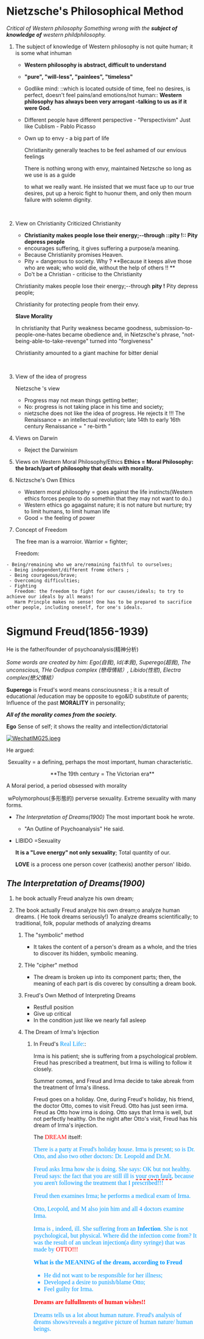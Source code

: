 # Nietzsche's Philosophical Method

 *Critical of Western philosophy Something wrong with the **subject of knowledge of** western phildphilosophy.*

1. The subject of knowledge of Western philosophy is not quite human; it is some what inhuman

   - **Western philosophy is abstract, difficult to understand**

   - **"pure", "will-less", "painlees", "timeless"**

   - Godlike mind:
     ::which is located outside of time, feel no desires, is perfect, doesn't feel pains/and emotions/not human::
     **Western philosophy has always been very arrogant -talking to us as if it were God.**

   - Different people have different perspective - "Perspectivism"
     Just like Cublism - Pablo Picasso

   - Own up to envy - a big part of life 

     Christianity generally teaches to be feel ashamed of our envious feelings 

     There is nothing wrong with envy, maintained Netzsche so long as we use is as a guide

     to what we really want. He insisted that we must face up to our true desires, put up a heroic fight to huonur them, and only then mourn failure with solemn dignity.

     ​

2. View on Christianity
   Criticized Christianity

   - **Christianity makes people lose their energy;--through ::pity !:: Pity depress people**
   - encourages suffering, it gives suffering a purpose/a meaning.
   - Because Christianity promises Heaven.
   - Pity = dangerous to society. Why ?
     **Because it keeps alive those who are weak; who wold die, without the help of others !! **
   - Do't be a Christian - criticise to the Christianity

   Christianity makes people lose their energy;--through **pity !** Pity depress people;

   Christianity for protecting people from their envy.

   **Slave Morality**

   In christianity that Purity weakness became goodness, submission-to-people-one-hates became obedience and, in Nietzsche's phrase, "not-being-able-to-take-revenge" turned into "forgiveness"

   Christianity amounted to a giant machine for bitter denial

   ​

3. View of the idea of progress

   Nietzsche 's view

   - Progress may not mean things getting better;
   - No: progress is not taking place in his time and society;
   - nietzsche does not like the idea of progress. He rejects it !!!
     The Renaissance = an intellectual revolution; late 14th to early 16th century
     Renaissance = " re-birth "

4. Views on Darwin

   - Reject the Darwinism

5. Views on Western Moral Philosophy/Ethics
   **Ethics = Moral Philosophy: the brach/part of philosophy that deals with morality.**

6. Nictzsche's Own Ethics

   - Western moral philosophy  = goes against the life instincts(Western ethics forces people to do somethin that they may not want to do.)
   - Western ethics go agagainst nature; it is not nature but nurture; try to limit humans, to limit human life
   - Good = the feeling of power

7. Concept of Freedom

   The free man is a warroior. Warrior = fighter;

   Freedom:

```
- Being/remaining who we are/remaining faithful to ourselves;
 - Being independent/different frome others ;
 - Being courageous/brave;
 - Overcoming difficulties;
 - Fighting
   Freedom: the freedom to fight for our causes/ideals; to try to achieve our ideals by all means!
   Harm Princple makes no sense! One has to be prepared to sacrifice other people, including oneself, for one's ideals.
```

   

# Sigmund Freud(1856-1939)

He is the father/founder of psychoanalysis(精神分析)

*Some words are created by him: Ego(自我), Id(本我), Superego(超我), The unconscious, THe Oedipus complex (戀母情結）, Libido(性慾), Electra complex(戀父情結）*

**Superego** is Freud's word means consciousness ; it is a result of educational /education may be opposite to ego&ID substitute of parents; Influence of the past **MORALITY** in personality;

**_All of the morality comes from the society._**

**Ego** Sense of self; it shows the reality and intellection/dictatorial 

[![WechatIMG25.jpeg](https://i.loli.net/2017/11/14/5a0a8126f0dd5.jpeg)](https://i.loli.net/2017/11/14/5a0a8126f0dd5.jpeg)

He argued:

​	Sexuality = a defining, perhaps the most important, human characteristic.

<center>**The 19th century = The Victorian era**</center>

A Moral period, a period obsessed with morality

​	wPolymorphous(多形態的) perverse sexuality. Extreme sexuality with many forms.

- *The Interpretation of Dreams(1900)* The most important book he wrote. 
  - "An Outline of Psychoanalysis" He said. 



- LIBIDO =Sexuality

  **It is a "Love energy" not only sexuality**; Total quantity of our.

  **LOVE** is a process one person cover (cathexis) another person' libido.

## *The Interpretation of Dreams(1900)*

1. he book actually Freud analyze his own dream;

2. The book actually Freud analyze his own dream;o analyze human dreams. ( He took dreams seriously!) To analyze dreams scientifically; to traditional, folk, popular methods of analyzing dreams

   1. The "symbolic" method

      - It takes the content of a person's dream as a whole, and the tries to discover  its hidden, symbolic meaning.

   2. THe "cipher" method

      - The dream is broken up into its component parts; then, the meaning of each part is dis coverec by consulting a dream book.

   3. Freud's Own Method of Interpreting Dreams

      - Restfull position
      - Give up critical
      - In the condition just  like  we nearly fall asleep

   4. The Dream of Irma's Injection

      1. In Freud's <font color=#0099ff size=3 face="黑体">Real Life:</font>:

         Irma is his patient; she is suffering from a psychological problem. Freud has prescribed a treatment, but Irma is willing to follow it closely.

         Summer comes, and Freud and Irma decide to take abreak from the treatment of Irma's illness.

         Freud goes on a holiday. One, during Freud's holiday, his friend, the doctor Otto, comes to visit Freud. Otto has just seen irma. Freud as Otto how irma is doing. Otto says that Irma is well, but not perfectly healthy. On the night after Otto's visit, Freud has his dream of Irma's injection.

         The <font color=#ff0000 size=3 face="黑体">DREAM</font> itself:

         <font color=#0099ff size=3 face="黑体">There is a party at Freud's holiday house. Irma is present; so is Dr. Otto, and also two other doctors: Dr. Leopold and Dr.M.

         Freud asks Irma how she is doing. She says: OK but not healthy. Freud says: the fact that you are still ill is <span style="border-bottom:2px dashed red;">your own fault</span>, because you aren't following the treatment that I prescribed!!!

         Freud then examines Irma; he performs a medical exam of Irma.

         Otto, Leopold, and M also join him and all 4 doctors examine Irma.

         Irma is , indeed, ill. She suffering from an **Infection**. She is not psychological, but physical. Where did the infection come from? It was the result of an unclean injection(a dirty syringe) that was made by <font color=#ff0000 size=3 face="黑体">OTTO!!!</font>

         **What is the MEANING of the dream, according to Freud**

         - He did not want to be responsible for her illness;
         - Developed a desire to punish/blame Otto;
         - Feel guilty for Irma.

         **<font color=#ff0000 size=3 face="黑体">Dreams are fulfullments of human wishes!!**</font>

         Dreams tells us a lot about human nature. Freud's analysis of dreams shows/reveals a negative picture of human nature/ human beings. 















